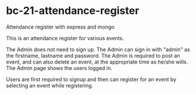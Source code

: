 # bc-21-attendance-register
Attendance register with express and mongo

This is an attendance register for various events.

The Admin does not need to sign up.
The Admin can sign in with "admin" as the firstname, lastname and password.
The Admin is required to post an event, and can also delete an event, at the appropriate time as he/she wills.
The Admin page shows the users logged in.

Users are first required to signup and then can register for an event by selecting an event while registering.
